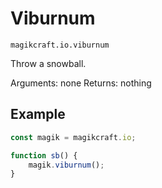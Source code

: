 # Viburnum

`magikcraft.io.viburnum`

Throw a snowball.

Arguments: none
Returns: nothing

## Example

```javascript
const magik = magikcraft.io;

function sb() {
    magik.viburnum();
}
```